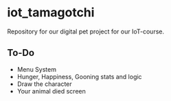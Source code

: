 # iot_tamagotchi
Repository for our digital pet project for our IoT-course.


## To-Do
* Menu System
* Hunger, Happiness, Gooning stats and logic
* Draw the character
* Your animal died screen